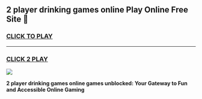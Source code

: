 
## 2 player drinking games online Play Online Free Site 👋
<h3>
<a href="https://download.freeplayer.one?title=2_player_drinking_games_online&ref=21F">CLICK TO PLAY</a></h3>
<hr>

<h3>
<a href="https://download.freeplayer.one?title=2_player_drinking_games_online&ref=21F">CLICK 2 PLAY</a>
  
</h3>

<a href="https://download.freeplayer.one?title=2_player_drinking_games_online&ref=21F"><img src="https://cdnb.artstation.com/p/assets/images/images/032/539/853/original/anto-thomas-button-gif.gif"></a>


**2 player drinking games online games unblocked: Your Gateway to Fun and Accessible Online Gaming**
